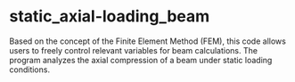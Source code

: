 # static_axial-loading_beam
Based on the concept of the Finite Element Method (FEM), this code allows users to freely control relevant variables for beam calculations. The program analyzes the axial compression of a beam under static loading conditions.
